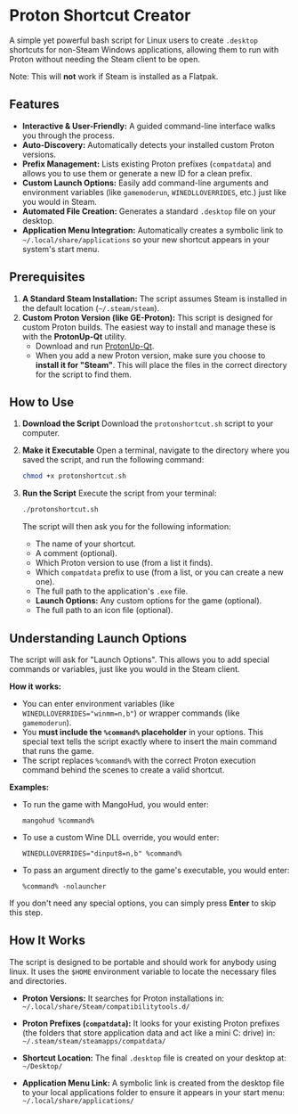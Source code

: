 # Proton Shortcut Creator

A simple yet powerful bash script for Linux users to create `.desktop` shortcuts for non-Steam Windows applications, allowing them to run with Proton without needing the Steam client to be open.

Note: This will **not** work if Steam is installed as a Flatpak.

## Features

  - **Interactive & User-Friendly:** A guided command-line interface walks you through the process.
  - **Auto-Discovery:** Automatically detects your installed custom Proton versions.
  - **Prefix Management:** Lists existing Proton prefixes (`compatdata`) and allows you to use them or generate a new ID for a clean prefix.
  - **Custom Launch Options:** Easily add command-line arguments and environment variables (like `gamemoderun`, `WINEDLLOVERRIDES`, etc.) just like you would in Steam.
  - **Automated File Creation:** Generates a standard `.desktop` file on your desktop.
  - **Application Menu Integration:** Automatically creates a symbolic link to `~/.local/share/applications` so your new shortcut appears in your system's start menu.

## Prerequisites

1.  **A Standard Steam Installation:** The script assumes Steam is installed in the default location (`~/.steam/steam`).
2.  **Custom Proton Version (like GE-Proton):** This script is designed for custom Proton builds. The easiest way to install and manage these is with the **ProtonUp-Qt** utility.
      - Download and run [ProtonUp-Qt](https://github.com/DavidoTek/ProtonUp-Qt).
      - When you add a new Proton version, make sure you choose to **install it for "Steam"**. This will place the files in the correct directory for the script to find them.

## How to Use

1.  **Download the Script**
    Download the `protonshortcut.sh` script to your computer.

2.  **Make it Executable**
    Open a terminal, navigate to the directory where you saved the script, and run the following command:

    ```bash
    chmod +x protonshortcut.sh
    ```

3.  **Run the Script**
    Execute the script from your terminal:

    ```bash
    ./protonshortcut.sh
    ```

    The script will then ask you for the following information:

      - The name of your shortcut.
      - A comment (optional).
      - Which Proton version to use (from a list it finds).
      - Which `compatdata` prefix to use (from a list, or you can create a new one).
      - The full path to the application's `.exe` file.
      - **Launch Options:** Any custom options for the game (optional).
      - The full path to an icon file (optional).

## Understanding Launch Options

The script will ask for "Launch Options". This allows you to add special commands or variables, just like you would in the Steam client.

**How it works:**

  - You can enter environment variables (like `WINEDLLOVERRIDES="winmm=n,b"`) or wrapper commands (like `gamemoderun`).
  - You **must include the `%command%` placeholder** in your options. This special text tells the script exactly where to insert the main command that runs the game.
  - The script replaces `%command%` with the correct Proton execution command behind the scenes to create a valid shortcut.

**Examples:**

  - To run the game with MangoHud, you would enter:

    ```
    mangohud %command%
    ```

  - To use a custom Wine DLL override, you would enter:

    ```
    WINEDLLOVERRIDES="dinput8=n,b" %command%
    ```

  - To pass an argument directly to the game's executable, you would enter:

    ```
    %command% -nolauncher
    ```

If you don't need any special options, you can simply press **Enter** to skip this step.

## How It Works

The script is designed to be portable and should work for anybody using linux. It uses the `$HOME` environment variable to locate the necessary files and directories.

  - **Proton Versions:** It searches for Proton installations in:
    `~/.local/share/Steam/compatibilitytools.d/`

  - **Proton Prefixes (`compatdata`):** It looks for your existing Proton prefixes (the folders that store application data and act like a mini C: drive) in:
    `~/.steam/steam/steamapps/compatdata/`

  - **Shortcut Location:** The final `.desktop` file is created on your desktop at:
    `~/Desktop/`

  - **Application Menu Link:** A symbolic link is created from the desktop file to your local applications folder to ensure it appears in your start menu:
    `~/.local/share/applications/`
